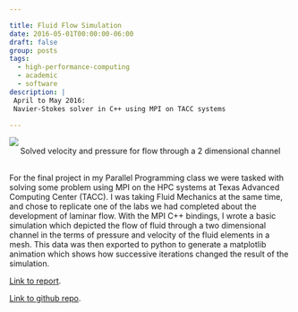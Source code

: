 ```yaml
---

title: Fluid Flow Simulation
date: 2016-05-01T00:00:00-06:00
draft: false
group: posts
tags: 
  - high-performance-computing
  - academic
  - software
description: |
 April to May 2016:
 Navier-Stokes solver in C++ using MPI on TACC systems

---
```


<img class="img-responsive center_img" style="max-width: 75%" src="/img/solvedFlow2.png">
<div align="center">Solved velocity and pressure for flow through a 2
dimensional channel</div>
<br>



For the final project in my Parallel Programming class we were tasked with solving 
some problem using MPI on the HPC systems at Texas Advanced Computing Center (TACC). 
I was taking Fluid Mechanics at the same time, and chose to replicate one of the labs 
we had completed about the development of laminar flow. With the MPI C++ bindings, I 
wrote a basic simulation which depicted the flow of fluid through a two dimensional 
channel in the terms of pressure and velocity of the fluid elements in a mesh. 
This data was then exported to python to generate a matplotlib animation which shows 
how successive iterations changed the result of the simulation.

[Link to report](/pdf/FluidFlowWriteup.pdf).

[Link to github repo](https://github.com/josephvoss/FluidFlow).
